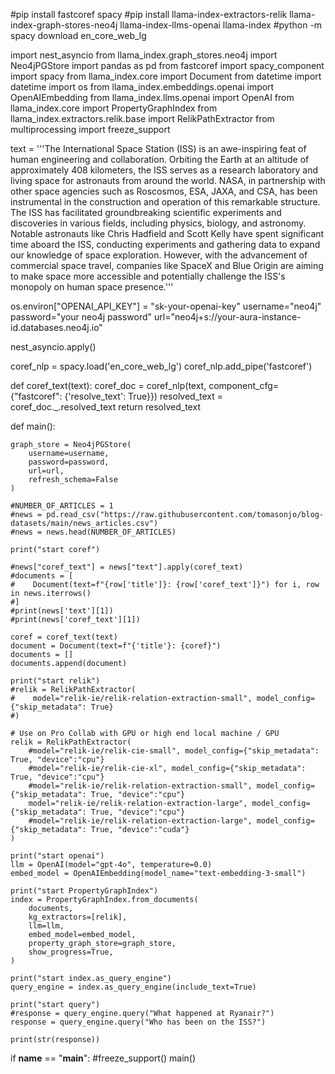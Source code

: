 #pip install fastcoref spacy
#pip install llama-index-extractors-relik llama-index-graph-stores-neo4j llama-index-llms-openai llama-index
#python -m spacy download en_core_web_lg

import nest_asyncio
from llama_index.graph_stores.neo4j import Neo4jPGStore
import pandas as pd
from fastcoref import spacy_component
import spacy
from llama_index.core import Document
from datetime import datetime
import os
from llama_index.embeddings.openai import OpenAIEmbedding
from llama_index.llms.openai import OpenAI
from llama_index.core import PropertyGraphIndex
from llama_index.extractors.relik.base import RelikPathExtractor
from multiprocessing import freeze_support

text = '''The International Space Station (ISS) is an awe-inspiring feat 
of human engineering and collaboration. Orbiting the Earth at an 
altitude of approximately 408 kilometers, the ISS serves as a research 
laboratory and living space for astronauts from around the world. 
NASA, in partnership with other space agencies such as Roscosmos, 
ESA, JAXA, and CSA, has been instrumental in the construction and 
operation of this remarkable structure. The ISS has facilitated 
groundbreaking scientific experiments and discoveries in various fields, 
including physics, biology, and astronomy. Notable astronauts like 
Chris Hadfield and Scott Kelly have spent significant time aboard 
the ISS, conducting experiments and gathering data to expand our 
knowledge of space exploration. However, with the advancement of 
commercial space travel, companies like SpaceX and Blue Origin are 
aiming to make space more accessible and potentially challenge the 
ISS's monopoly on human space presence.'''

os.environ["OPENAI_API_KEY"] = "sk-your-openai-key"
username="neo4j"
password="your neo4j password"
url="neo4j+s://your-aura-instance-id.databases.neo4j.io"

nest_asyncio.apply()

coref_nlp = spacy.load('en_core_web_lg')
coref_nlp.add_pipe('fastcoref')

def coref_text(text):
    coref_doc = coref_nlp(text, component_cfg={"fastcoref": {'resolve_text': True}})
    resolved_text = coref_doc._.resolved_text
    return resolved_text

def main():

    graph_store = Neo4jPGStore(
        username=username,
        password=password,
        url=url,
        refresh_schema=False
    )

    #NUMBER_OF_ARTICLES = 1
    #news = pd.read_csv("https://raw.githubusercontent.com/tomasonjo/blog-datasets/main/news_articles.csv")
    #news = news.head(NUMBER_OF_ARTICLES)

    print("start coref")

    #news["coref_text"] = news["text"].apply(coref_text)
    #documents = [
    #    Document(text=f"{row['title']}: {row['coref_text']}") for i, row in news.iterrows()
    #]
    #print(news['text'][1])
    #print(news['coref_text'][1])

    coref = coref_text(text)
    document = Document(text=f"{'title'}: {coref}")
    documents = []
    documents.append(document)

    print("start relik")
    #relik = RelikPathExtractor(
    #    model="relik-ie/relik-relation-extraction-small", model_config={"skip_metadata": True}
    #)

    # Use on Pro Collab with GPU or high end local machine / GPU
    relik = RelikPathExtractor(
        #model="relik-ie/relik-cie-small", model_config={"skip_metadata": True, "device":"cpu"}
        #model="relik-ie/relik-cie-xl", model_config={"skip_metadata": True, "device":"cpu"}
        #model="relik-ie/relik-relation-extraction-small", model_config={"skip_metadata": True, "device":"cpu"}
        model="relik-ie/relik-relation-extraction-large", model_config={"skip_metadata": True, "device":"cpu"}
        #model="relik-ie/relik-relation-extraction-large", model_config={"skip_metadata": True, "device":"cuda"}
    )

    print("start openai")
    llm = OpenAI(model="gpt-4o", temperature=0.0)
    embed_model = OpenAIEmbedding(model_name="text-embedding-3-small")

    print("start PropertyGraphIndex") 
    index = PropertyGraphIndex.from_documents(
        documents,
        kg_extractors=[relik],
        llm=llm,
        embed_model=embed_model,
        property_graph_store=graph_store,
        show_progress=True,
    )

    print("start index.as_query_engine")
    query_engine = index.as_query_engine(include_text=True)

    print("start query")
    #response = query_engine.query("What happened at Ryanair?")
    response = query_engine.query("Who has been on the ISS?")

    print(str(response))


if __name__ == "__main__":
    #freeze_support()
    main()
